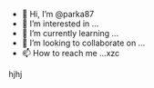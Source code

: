 - 👋 Hi, I’m @parka87
- 👀 I’m interested in ...
- 🌱 I’m currently learning ...
- 💞️ I’m looking to collaborate on ...
- 📫 How to reach me ...xzc

<!---asd
parka87/parka87 is a ✨ speciasal ✨ repository because its `README.md` (this file) appears on your GitHub profile.
You can click thedas Preview link to take a look at your changes.
--->
hjhj
